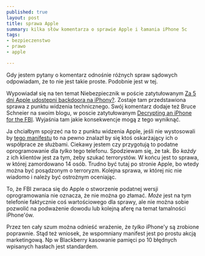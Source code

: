 ```yaml
---
published: true
layout: post
title: sprawa Apple
summary: kilka słów komentarza o sprawie Apple i łamania iPhone 5c
tags:
- bezpieczenstwo
- prawo
- apple

---
```


Gdy jestem pytany o komentarz odnośnie różnych spraw sądowych odpowiadam, że to nie jest takie proste. Podobnie jest w tej.

Wypowiadał się na ten temat Niebezpiecznik w poście zatytułowanym [Za 5 dni Apple udostępni backdoora na iPhony?](https://niebezpiecznik.pl/post/fbi-kaze-apple-wbudowac-backdoora-w-iphony/?o=donpiekarz). Zostaje tam przedstawiona sprawa z punktu widzenia technicznego. Swój komentarz dodaje też Bruce Schneier na swoim blogu, w poscie zatytułowanym [Decrypting an iPhone for the FBI](https://www.schneier.com/blog/archives/2016/02/decrypting_an_i.html). Wyjaśnia tam jakie konsekwencje mogą z tego wyniknąć. 

Ja chciałbym spojrzeć na to z punktu widzenia Apple, jeśli nie wystosowali by [tego manifestu](https://www.apple.com/customer-letter) to na pewno znalazł by się ktoś oskarżający ich o współprace ze służbami. Ciekawy jestem czy przygotują to podatne oprogramowanie dla _tylko_ tego telefonu. Spodziewam się, że tak. Bo _każdy_ z ich klientów jest za tym, żeby szukać terrorystów. W końcu jest to sprawa, w której zamordowano 14 osób. Trudno być tutaj po stronie Apple, bo wtedy można być posądzonym o terroryzm. Kolejna sprawa, w której nic nie wiadomo i należy być ostrożnym oceniając. 

To, że FBI zwraca się do Apple o stworzenie podatnej wersji oprogramowania nie oznacza, że nie można go złamać. *Może* jest na tym telefonie faktycznie coś wartościowego dla sprawy, ale nie można sobie pozwolić na podważenie dowodu lub kolejną aferę na temat łamalności iPhone'ów. 

Przez ten cały szum można odnieść wrażenie, że *tylko* iPhone'y są zrobione poprawnie. Stąd też wniosek, że wspomniany manifest jest po prostu akcją marketingową. Np w Blackberry kasowanie pamięci po 10 błędnych wpisanych hasłach jest standardem. 



